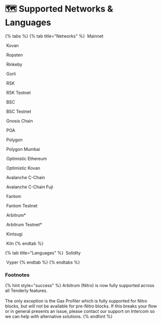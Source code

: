 # 🗺 Supported Networks & Languages

{% tabs %}
{% tab title="Networks" %}
<img src=".gitbook/assets/image (80) (1) (1) (1) (1).png" alt="" data-size="line"> Mainnet

<img src=".gitbook/assets/image (85) (1) (1) (1).png" alt="" data-size="line"> Kovan

<img src=".gitbook/assets/image (73) (1).png" alt="" data-size="line"> Ropsten

<img src=".gitbook/assets/image (75) (1) (1).png" alt="" data-size="line"> Rinkeby

<img src=".gitbook/assets/image (74) (1) (1) (1) (1).png" alt="" data-size="line"> Gorli

<img src=".gitbook/assets/image (83) (1) (1) (1).png" alt="" data-size="line"> RSK

<img src=".gitbook/assets/image (71).png" alt="" data-size="line"> RSK Testnet

<img src=".gitbook/assets/image (82) (1) (1) (1).png" alt="" data-size="line"> BSC

<img src=".gitbook/assets/image (88) (1) (1) (1).png" alt="" data-size="line"> BSC Testnet

<img src=".gitbook/assets/image.png" alt="" data-size="line"> Gnosis Chain

<img src=".gitbook/assets/image (86) (1) (1) (1).png" alt="" data-size="line"> POA

<img src=".gitbook/assets/image (69) (1) (1).png" alt="" data-size="line"> Polygon

<img src=".gitbook/assets/image (70) (1).png" alt="" data-size="line"> Polygon Mumbai

<img src=".gitbook/assets/image (87) (1) (1) (1) (1).png" alt="" data-size="line"> Optimistic Ethereum

<img src=".gitbook/assets/image (72).png" alt="" data-size="line"> Optimistic Kovan

<img src=".gitbook/assets/image (81) (1) (1).png" alt="" data-size="line"> Avalanche C-Chain

<img src=".gitbook/assets/image (79) (1) (1).png" alt="" data-size="line"> Avalanche C-Chain Fuji

<img src=".gitbook/assets/image (77) (1) (1).png" alt="" data-size="line"> Fantom

<img src=".gitbook/assets/image (78) (1) (1).png" alt="" data-size="line"> Fantom Testnet

<img src=".gitbook/assets/image (82) (1).png" alt="" data-size="line"> Arbitrum\*

<img src=".gitbook/assets/image (83).png" alt="" data-size="line"> Arbitrum Testnet\*

<img src=".gitbook/assets/image (69) (1).png" alt="" data-size="line"> Kintsugi

<img src=".gitbook/assets/image (79) (1).png" alt="" data-size="line"> Kiln
{% endtab %}

{% tab title="Languages" %}
<img src=".gitbook/assets/logo.svg" alt="" data-size="line"> Solidity

<img src=".gitbook/assets/vyper-logo-square.png" alt="" data-size="line"> Vyper
{% endtab %}
{% endtabs %}

### Footnotes&#x20;

{% hint style="success" %}
Arbitrum (Nitro) is now fully supported across all Tenderly features. \
\
The only exception is the Gas Profiler which is fully supported for Nitro blocks, but will not be available for pre-Nitro blocks. If this breaks your flow or in general presents an issue, please contact our support on Intercom so we can help with alternative solutions.
{% endhint %}
